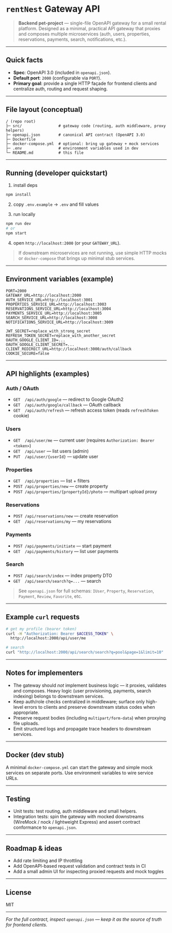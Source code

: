 # `rentNest` Gateway API

> **Backend pet-project** — single-file OpenAPI gateway for a small rental platform. Designed as a minimal, practical API gateway that proxies and composes multiple microservices (auth, users, properties, reservations, payments, search, notifications, etc.).

---

## Quick facts

* **Spec**: OpenAPI 3.0 (included in `openapi.json`).
* **Default port**: `2000` (configurable via `PORT`).
* **Primary goal**: provide a single HTTP façade for frontend clients and centralize auth, routing and request shaping.

---

## File layout (conceptual)

```
/ (repo root)
├─ src/                # gateway code (routing, auth middleware, proxy helpers)
├─ openapi.json        # canonical API contract (OpenAPI 3.0)
├─ Dockerfile
├─ docker-compose.yml  # optional: bring up gateway + mock services
├─ .env                # environment variables used in dev
└─ README.md           # this file
```

---

## Running (developer quickstart)

1. install deps

```bash
npm install
```

2. copy `.env.example` -> `.env` and fill values

3. run locally

```bash
npm run dev
# or
npm start
```

4. open `http://localhost:2000` (or your `GATEWAY_URL`).

> If downstream microservices are not running, use simple HTTP mocks or `docker-compose` that brings up minimal stub services.

---

## Environment variables (example)

```env
PORT=2000
GATEWAY_URL=http://localhost:2000
AUTH_SERVICE_URL=http://localhost:3001
PROPERTIES_SERVICE_URL=http://localhost:3003
RESERVATIONS_SERVICE_URL=http://localhost:3004
PAYMENTS_SERVICE_URL=http://localhost:3005
SEARCH_SERVICE_URL=http://localhost:3008
NOTIFICATIONS_SERVICE_URL=http://localhost:3009

JWT_SECRET=replace_with_strong_secret
REFRESH_TOKEN_SECRET=replace_with_another_secret
OAUTH_GOOGLE_CLIENT_ID=...
OAUTH_GOOGLE_CLIENT_SECRET=...
CLIENT_REDIRECT_URL=http://localhost:3000/auth/callback
COOKIE_SECURE=false
```

---

## API highlights (examples)

### Auth / OAuth

* `GET  /api/auth/google` — redirect to Google OAuth2
* `GET  /api/auth/google/callback` — OAuth callback
* `GET  /api/auth/refresh` — refresh access token (reads `refreshToken` cookie)

### Users

* `GET  /api/user/me` — current user (requires `Authorization: Bearer <token>`)
* `GET  /api/user` — list users (admin)
* `PUT  /api/user/{userId}` — update user

### Properties

* `GET  /api/properties` — list + filters
* `POST /api/properties/new` — create property
* `POST /api/properties/{propertyId}/photo` — multipart upload proxy

### Reservations

* `POST /api/reservations/new` — create reservation
* `GET  /api/reservations/my` — my reservations

### Payments

* `POST /api/payments/initiate` — start payment
* `GET  /api/payments/history` — list user payments

### Search

* `POST /api/search/index` — index property DTO
* `GET  /api/search/search?q=...` — search

> See `openapi.json` for full schemas: `IUser`, `Property`, `Reservation`, `Payment`, `Review`, `Favorite`, etc.

---

## Example `curl` requests

```bash
# get my profile (bearer token)
curl -H "Authorization: Bearer $ACCESS_TOKEN" \
  http://localhost:2000/api/user/me

# search
curl "http://localhost:2000/api/search/search?q=pool&page=1&limit=10"
```

---

## Notes for implementers

* The gateway should *not* implement business logic — it proxies, validates and composes. Heavy logic (user provisioning, payments, search indexing) belongs to downstream services.
* Keep auth/role checks centralized in middleware; surface only high-level errors to clients and preserve downstream status codes when appropriate.
* Preserve request bodies (including `multipart/form-data`) when proxying file uploads.
* Emit structured logs and propagate trace headers to downstream services.

---

## Docker (dev stub)

A minimal `docker-compose.yml` can start the gateway and simple mock services on separate ports. Use environment variables to wire service URLs.

---

## Testing

* Unit tests: test routing, auth middleware and small helpers.
* Integration tests: spin the gateway with mocked downstreams (WireMock / nock / lightweight Express) and assert contract conformance to `openapi.json`.

---

## Roadmap & ideas

* Add rate limiting and IP throttling
* Add OpenAPI-based request validation and contract tests in CI
* Add a small admin UI for inspecting proxied requests and mock toggles

---

## License

MIT

---

*For the full contract, inspect `openapi.json` — keep it as the source of truth for frontend clients.*
